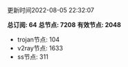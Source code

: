 更新时间2022-08-05 22:32:07

**总订阅: 64**
**总节点: 7208**
**有效节点: 2048**
- trojan节点: 104
- v2ray节点: 1633
- ss节点: 311
